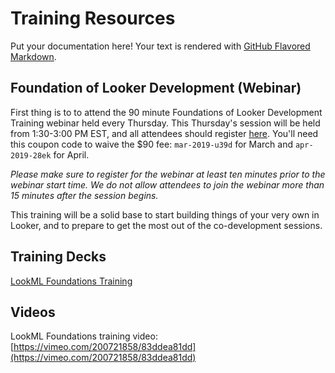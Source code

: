 # Training Resources

Put your documentation here! Your text is rendered with [GitHub Flavored Markdown](https://help.github.com/articles/github-flavored-markdown).

## Foundation of Looker Development (Webinar)
First thing is to to attend the 90 minute Foundations of Looker Development Training webinar held every Thursday. This Thursday's session will be held from 1:30-3:00 PM EST, and all attendees should register [here](https://training.looker.com/series/virtual-instructor-led-training/lookml-foundations-webinar).  You'll need this coupon code to waive the $90 fee: `mar-2019-u39d` for March and `apr-2019-28ek` for April.

_Please make sure to register for the webinar at least ten minutes prior to the webinar start time. We do not allow attendees to join the webinar more than 15 minutes after the session begins._

This training will be a solid base to start building things of your very own in Looker, and to prepare to get the most out of the co-development sessions.

## Training Decks
[LookML Foundations Training](https://docs.google.com/presentation/d/1FAMp408Z8dlaLyrc-CIIDy2wOCUQywyF7n6BrJS7tMA/edit#slide=id.p4)

## Videos
LookML Foundations training video: [https://vimeo.com/200721858/83ddea81dd](https://vimeo.com/200721858/83ddea81dd)

